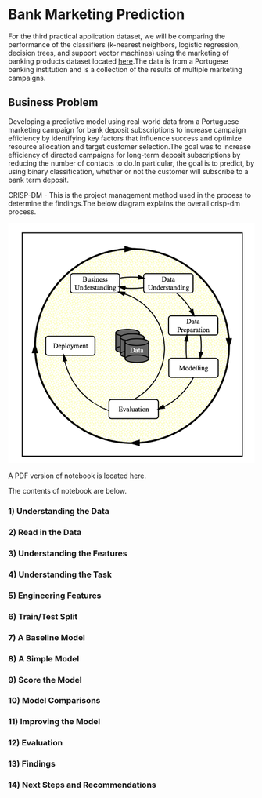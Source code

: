 # Bank Marketing Prediction

For the third practical application dataset, we will be comparing the performance of the classifiers (k-nearest neighbors, logistic regression, decision trees, and support vector machines) using the marketing of banking products dataset located <a href="https://archive.ics.uci.edu/ml/datasets/bank+marketing">here</a>.The data is from a Portugese banking institution and is a collection of the results of multiple marketing campaigns.
## Business Problem 
Developing a predictive model using real-world data from a Portuguese marketing campaign for bank deposit subscriptions to increase campaign efficiency by identifying key factors that influence success and optimize resource allocation and target customer selection.The goal was to increase efficiency of directed campaigns for long-term deposit subscriptions by reducing the number of contacts to do.In particular, the goal is to predict, by using binary classification, whether or not the customer will subscribe to a bank term deposit.

CRISP-DM - This is the project management method used in the process to determine the findings.The below diagram explains the overall crisp-dm process.

![crispdm](https://github.com/spalakollu/Bank_Products_Marketing/blob/main/images/crisp.png)

A PDF version of notebook is located <a href="https://github.com/spalakollu/Bank_Products_Marketing/blob/main/BankMarketingNotebook.pdf">here</a>.

The contents of notebook are below. 
### 1) Understanding the Data
### 2) Read in the Data
### 3) Understanding the Features
### 4) Understanding the Task
### 5) Engineering Features
### 6) Train/Test Split
### 7) A Baseline Model
### 8) A Simple Model
### 9) Score the Model
### 10) Model Comparisons
### 11) Improving the Model
### 12) Evaluation
### 13) Findings
### 14) Next Steps and Recommendations

